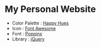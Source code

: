 # My Personal Website

* Color Palette : [Happy Hues](https://www.happyhues.co/palettes/15)
* Icon : [Font Awesome](https://fontawesom.com)
* Font : [Poppins](https://fonts.google.com/specimen/Poppins)
* Library : [jQuery](https://jquery.com/download/)
